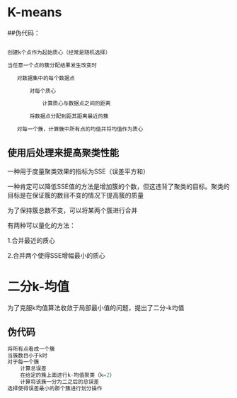 # K-means

##伪代码：
```py

创建k个点作为起始质心（经常是随机选择）

当任意一个点的簇分配结果发生改变时

​	对数据集中的每个数据点

​		对每个质心

​			计算质心与数据点之间的距离

​		将数据点分配到距其距离最近的簇

​	对每一个簇，计算簇中所有点的均值并将均值作为质心
```


## 使用后处理来提高聚类性能

一种用于度量聚类效果的指标为SSE（误差平方和）

一种肯定可以降低SSE值的方法是增加簇的个数，但这违背了聚类的目标。聚类的目标是在保证簇的数目不变的情况下提高簇的质量

为了保持簇总数不变，可以将某两个簇进行合并

有两种可以量化的方法：

1.合并最近的质心

2.合并两个使得SSE增幅最小的质心



# 二分k-均值

为了克服k均值算法收敛于局部最小值的问题，提出了二分-k均值

## 伪代码

```py
将所有点看成一个簇
当簇数目小于k时
对于每一个簇
	计算总误差
	在给定的簇上面进行k-均值聚类（k=2）
	计算将该簇一分为二之后的总误差
选择使得误差最小的那个簇进行划分操作
```



​	
